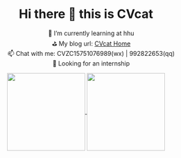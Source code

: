 <div align="center">
<h1>Hi there 👋 this is CVcat</h1>
</div>

<div align="center">
  <ul style="list-style: none; list-style-type: none; ">
    <li>
      🌱 I’m currently learning at hhu
    </li>
    <li>
      ⛳ My blog url: <a href="https://github.com/cv-cat">CVcat Home</a>
    </li>
    <li>
      📫 Chat with me: CVZC15751076989(wx) | 992822653(qq)
    </li>
    <li>
      🎯 Looking for an internship
    </li>
  </ul>
  
  
  
  
</div>
  
<div align="center">
  <a href="https://github.com/cv-cat">
    <img height=180 align="center" src="https://github-readme-stats.vercel.app/api?username=cv-cat&show_icons=true&count_private=true&hide=prs&theme=default_repocard" />
  </a>
  <a> 
   <img height=180 align="center" src="https://i.giphy.com/media/v1.Y2lkPTc5MGI3NjExdzB4bTB3N3QzZTZ3cmNkcWt2NWs5dGIzN2hyc3RlaWlmaHFibW9tdiZlcD12MV9pbnRlcm5hbF9naWZfYnlfaWQmY3Q9Zw/lJNoBCvQYp7nq/giphy.gif" />
  </a>
</div>

